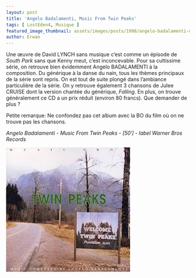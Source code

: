 ```yaml
---
layout: post
title: 'Angelo Badalamenti, Music From Twin Peaks'
tags: [ LostEden4, Musique ]
featured_image_thumbnail: assets/images/posts/1998/angelo-badalamenti-music-from-twin-peaks.jpg
author: Erwan
---
```


Une œuvre de David LYNCH sans musique c’est comme un épisode de *South Park* sans que Kenny meut, c’est inconcevable. Pour sa cultissime série, on retrouve bien évidemment Angelo BADALAMENTI à la composition. Du générique à la danse du nain, tous les thèmes principaux de la série sont repris. On est tout de suite plongé dans l’ambiance particulière de la série. On y retrouve également 3 chansons de Julee CRUISE dont la version chantée du générique, *Falling*. En plus, on trouve généralement ce CD a un prix réduit (environ 80 francs). Que demander de plus ?

Petite remarque: Ne confondez pas cet album avec la BO du film où on ne trouve pas les chansons.           

*Angelo Badalamenti - Music From Twin Peaks - [50′] - label Warner Bros Records*

![Lingua](assets/images/posts/1998/angelo-badalamenti-music-from-twin-peaks.jpg) 